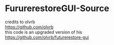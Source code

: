 # FururerestoreGUI-Source
credits to olvrb  
https://github.com/olvrb  
this code is an upgraded version of his  
https://github.com/olvrb/futurerestore-gui  

